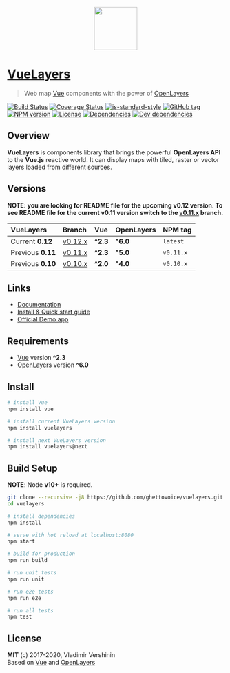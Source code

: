<p align="center">
  <a href="https://vuelayers.github.io/" target="_blank" title="VueLayers Homepage">
    <img width="100" src="https://vuelayers.github.io/_media/logo.svg"><br />
  </a>
</p>

# [VueLayers](https://vuelayers.github.io/)
> Web map [Vue](https://vuejs.org/ "Vue Homepage") components with the power of [OpenLayers](https://openlayers.org/ "OpenLayers Homepage")

[![Build Status](https://travis-ci.org/ghettovoice/vuelayers.svg?branch=master)](https://travis-ci.org/ghettovoice/vuelayers)
[![Coverage Status](https://coveralls.io/repos/github/ghettovoice/vuelayers/badge.svg?branch=master)](https://coveralls.io/github/ghettovoice/vuelayers?branch=master)
[![js-standard-style](https://img.shields.io/badge/code%20style-standard-brightgreen.svg)](http://standardjs.com)
[![GitHub tag](https://img.shields.io/github/tag/ghettovoice/vuelayers.svg)](https://github.com/ghettovoice/vuelayers/releases)
[![NPM version](https://img.shields.io/npm/v/vuelayers.svg)](https://www.npmjs.com/package/vuelayers)
[![License](https://img.shields.io/github/license/ghettovoice/vuelayers.svg)](https://github.com/ghettovoice/vuelayers/blob/master/LICENSE)
[![Dependencies](https://img.shields.io/david/ghettovoice/vuelayers.svg)](https://david-dm.org/ghettovoice/vuelayers)
[![Dev dependencies](https://img.shields.io/david/dev/ghettovoice/vuelayers.svg)](https://david-dm.org/ghettovoice/vuelayers?type=dev)

## Overview

**VueLayers** is components library that brings the powerful **OpenLayers API** to the **Vue.js** reactive world. 
It can display maps with tiled, raster or vector layers loaded from different sources.

## Versions

**NOTE: you are looking for README file for the upcoming v0.12 version. To see README file for the current v0.11
version switch to the [v0.11.x](https://github.com/ghettovoice/vuelayers/tree/v0.11.x) branch.**

| VueLayers         | Branch                                                           | Vue      | OpenLayers | NPM tag   |
|:------------------|:-----------------------------------------------------------------|:---------|:-----------|:----------|
| Current **0.12**  | [v0.12.x](https://github.com/ghettovoice/vuelayers/tree/master)  | **^2.3** | **^6.0**   | `latest`  |
| Previous **0.11** | [v0.11.x](https://github.com/ghettovoice/vuelayers/tree/v0.11.x) | **^2.3** | **^5.0**   | `v0.11.x` |
| Previous **0.10** | [v0.10.x](https://github.com/ghettovoice/vuelayers/tree/v0.10.x) | **^2.0** | **^4.0**   | `v0.10.x` |

## Links

- [Documentation](https://vuelayers.github.io/)
- [Install & Quick start guide](https://vuelayers.github.io/#/quickstart)
- [Official Demo app](https://vuelayers.github.io/#/demo)

## Requirements

- [Vue](https://vuejs.org/) version **^2.3**
- [OpenLayers](https://openlayers.org/) version **^6.0**

## Install

```bash
# install Vue
npm install vue

# install current VueLayers version 
npm install vuelayers

# install next VueLayers version
npm install vuelayers@next
```

## Build Setup

**NOTE**: Node **v10+** is required.

``` bash
git clone --recursive -j8 https://github.com/ghettovoice/vuelayers.git
cd vuelayers

# install dependencies
npm install

# serve with hot reload at localhost:8080
npm start

# build for production
npm run build

# run unit tests
npm run unit

# run e2e tests
npm run e2e

# run all tests
npm test
```

## License

**MIT** (c) 2017-2020, Vladimir Vershinin  
Based on [Vue](https://vuejs.org/) and [OpenLayers](https://openlayers.org/)
